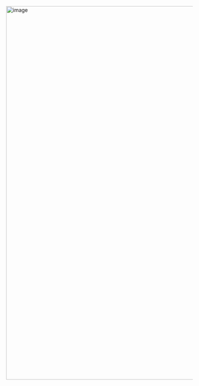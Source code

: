 
<img width="739" height="1008" alt="image" src="https://github.com/user-attachments/assets/84b8f5ea-f2cd-4710-932d-3bd0f643ec1b" />
